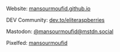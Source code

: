 Website: [mansourmoufid.github.io](https://mansourmoufid.github.io/)

DEV Community: [dev.to/eliteraspberries](https://dev.to/eliteraspberries)

Mastodon: [@mansourmoufid@mstdn.social](https://mstdn.social/@mansourmoufid)

Pixelfed: [mansourmoufid](https://pixelfed.social/mansourmoufid)
